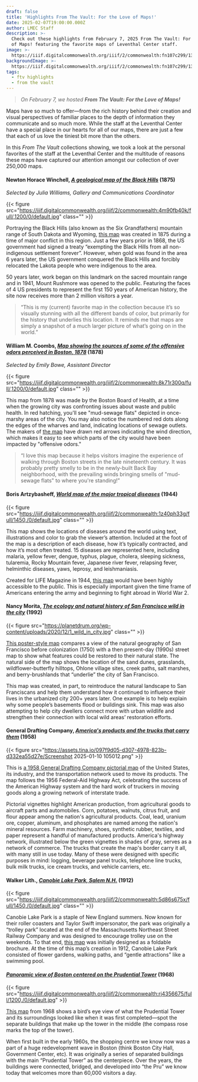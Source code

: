 ```yaml
---
draft: false
title: 'Highlights From The Vault: For the Love of Maps!'
date: 2025-02-07T19:00:00.000Z
author: LMEC Staff
description: >-
  Check out these highlights from February 7, 2025 From The Vault: For the Love
  of Maps! featuring the favorite maps of Leventhal Center staff.
image: >-
  https://iiif.digitalcommonwealth.org/iiif/2/commonwealth:fn107c299/135,6003,4194,1371/1200,/0/default.jpg
backgroundImage: >-
  https://iiif.digitalcommonwealth.org/iiif/2/commonwealth:fn107c299/135,6003,4194,1371/1200,/0/default.jpg
tags:
  - ftv highlights
  - from the vault
---
```


> *On February 7, we hosted **From The Vault: For the Love of Maps!***

Maps have so much to offer—from the rich history behind their creation and visual perspectives of familiar places to the depth of information they communicate and so much more. While the staff at the Leventhal Center have a special place in our hearts for all of our maps, there are just a few that each of us love the tiniest bit more than the others.

In this *From The Vault* collections showing, we took a look at the personal favorites of the staff at the Leventhal Center and the multitude of reasons these maps have captured our attention amongst our collection of over 250,000 maps.

#### Newton Horace Winchell, ***[A geological map of the Black Hills](https://collections.leventhalmap.org/search/commonwealth:4m90fb39t)*** (1875)

*Selected by Julia Williams, Gallery and Communications Coordinator*

{{< figure src="https://iiif.digitalcommonwealth.org/iiif/2/commonwealth:4m90fb40k/full/,1200/0/default.jpg" class="" >}}

Portraying the Black Hills (also known as the Six Grandfathers) mountain range of South Dakota and Wyoming, [this map](https://collections.leventhalmap.org/search/commonwealth:4m90fb39t) was created in 1875 during a time of major conflict in this region. Just a few years prior in 1868, the US government had signed a treaty “exempting the Black Hills from all non-indigenous settlement forever”. However, when gold was found in the area 6 years later, the US government conquered the Black Hills and forcibly relocated the Lakota people who were indigenous to the area.

50 years later, work began on this landmark on the sacred mountain range and in 1941, Mount Rushmore was opened to the public. Featuring the faces of 4 US presidents to represent the first 150 years of American history, the site now receives more than 2 million visitors a year.

> “This is my (current) favorite map in the collection because it’s so visually stunning with all the different bands of color, but primarily for the history that underlies this location. It reminds me that maps are simply a snapshot of a much larger picture of what’s going on in the world.”

#### William M. Coombs, ***[Map showing the sources of some of the offensive odors perceived in Boston, 1878](https://collections.leventhalmap.org/search/commonwealth:w3765q66z)*** (1878)

*Selected by Emily Bowe, Assistant Director*

{{< figure src="https://iiif.digitalcommonwealth.org/iiif/2/commonwealth:8k71r300q/full/,1200/0/default.jpg" class="" >}}

This map from 1878 was made by the Boston Board of Health, at a time when the growing city was confronting issues about waste and public health. In red hatching, you'll see "mud-sewage flats" depicted in once-marshy areas of the city. You may also notice the numbered red dots along the edges of the wharves and land, indicating locations of sewage outlets. The makers of [the map](https://collections.leventhalmap.org/search/commonwealth:w3765q66z) have drawn red arrows indicating the wind direction, which makes it easy to see which parts of the city would have been impacted by "offensive odors." 

> “I love this map because it helps visitors imagine the experience of walking through Boston streets in the late nineteenth century. It was probably pretty smelly to be in the newly-built Back Bay neighborhood, with the prevailing winds bringing smells of "mud-sewage flats" to where you're standing!”

#### Boris Artzybasheff, ***[World map of the major tropical diseases](https://collections.leventhalmap.org/search/commonwealth:6q185975n)*** (1944)

{{< figure src="https://iiif.digitalcommonwealth.org/iiif/2/commonwealth:1z40ph33g/full/1450,/0/default.jpg" class="" >}}

This map shows the locations of diseases around the world using text, illustrations and color to grab the viewer’s attention. Included at the foot of the map is a description of each disease, how it’s typically contracted, and how it’s most often treated. 15 diseases are represented here, including malaria, yellow fever, dengue, typhus, plague, cholera, sleeping sickness, tularemia, Rocky Mountain fever, Japanese river fever, relapsing fever, helminthic diseases, yaws, leprosy, and leishmaniasis. 

Created for LIFE Magazine in 1944, [this map](https://collections.leventhalmap.org/search/commonwealth:6q185975n) would have been highly accessible to the public. This is especially important given the time frame of Americans entering the army and beginning to fight abroad in World War 2.

#### Nancy Morita, ***[The ecology and natural history of San Francisco wild in the city](https://bpl.bibliocommons.com/v2/record/S75C9000010)*** (1992)

{{< figure src="https://planetdrum.org/wp-content/uploads/2020/12/1_wild_in_city.jpg" class="" >}}

[This poster-style map](https://bpl.bibliocommons.com/v2/record/S75C9000010) compares a view of the natural geography of San Francisco before colonization (1750) with a then present-day (1990s) street map to show what features could be restored to their natural state. The natural side of the map shows the location of the sand dunes, grasslands, wildflower-butterfly hilltops, Ohlone village sites, creek paths, salt marshes, and berry-brushlands that “underlie” the city of San Francisco. 

This map was created, in part, to reintroduce the natural landscape to San Franciscans and help them understand how it continued to influence their lives in the urbanized city 200+ years later. One example is to help explain why some people’s basements flood or buildings sink. This map was also attempting to help city dwellers connect more with urban wildlife and strengthen their connection with local wild areas’ restoration efforts.

#### General Drafting Company, ***[America's products and the trucks that carry them](https://bpl.bibliocommons.com/v2/record/S75C8919287)*** (1958)

{{< figure src="https://assets.tina.io/097f9d05-d307-4978-823b-d332ea55d27e/Screenshot 2025-01-10 105012.png" >}}

This is [a 1958 General Drafting Company pictorial map](https://bpl.bibliocommons.com/v2/record/S75C8919287) of the United States, its industry, and the transportation network used to move its products. The map follows the 1956 Federal-Aid Highway Act, celebrating the success of the American Highway system and the hard work of truckers in moving goods along a growing network of interstate trade. 

Pictorial vignettes highlight American production, from agricultural goods to aircraft parts and automobiles. Corn, potatoes, walnuts, citrus fruit, and flour appear among the nation's agricultural products. Coal, lead, uranium ore, copper, aluminum, and phosphates are named among the nation's mineral resources. Farm machinery, shoes, synthetic rubber, textiles, and paper represent a handful of manufactured products. America's highway network, illustrated below the green vignettes in shades of gray, serves as a network of commerce. The trucks that create the map's border carry it all, with many still in use today. Many of these were designed with specific purposes in mind: logging, beverage panel trucks, telephone line trucks, bulk milk trucks, ice cream trucks, and vehicle carriers, etc.

#### Walker Lith., ***[Canobie Lake Park, Salem N.H.](https://collections.leventhalmap.org/search/commonwealth:x633j682j)*** (1912)

{{< figure src="https://iiif.digitalcommonwealth.org/iiif/2/commonwealth:5d86s675x/full/1450,/0/default.jpg" class="" >}}

Canobie Lake Park is a staple of New England summers. Now known for their roller coasters and Taylor Swift impersonator, the park was originally a “trolley park” located at the end of the Massachusetts Northeast Street Railway Company and was designed to encourage trolley use on the weekends. To that end, [this map](https://collections.leventhalmap.org/search/commonwealth:x633j682j) was initially designed as a foldable brochure. At the time of this map’s creation in 1912, Canobie Lake Park consisted of flower gardens, walking paths, and “gentle attractions” like a swimming pool.

#### ***[Panoramic view of Boston centered on the Prudential Tower](https://collections.leventhalmap.org/search/commonwealth:h128th21w)*** (1968)

{{< figure src="https://iiif.digitalcommonwealth.org/iiif/2/commonwealth:rj4356675/full/1200,/0/default.jpg" >}}

[This map](https://collections.leventhalmap.org/search/commonwealth:h128th21w) from 1968 shows a bird’s eye view of what the Prudential Tower and its surroundings looked like when it was first completed—spot the separate buildings that make up the tower in the middle (the compass rose marks the top of the tower).

When first built in the early 1960s, the shopping centre we know now was a part of a huge redevelopment wave in Boston (think Boston City Hall, Government Center, etc). It was originally a series of separated buildings with the main “Prudential Tower” as the centerpiece. Over the years, the buildings were connected, bridged, and developed into “the Pru” we know today that welcomes more than 60,000 visitors a day.
